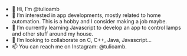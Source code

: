 - 👋 Hi, I’m @tulioamb
- 👀 I’m interested in app developments, mostly related to home automation. This is a hobby and I consider making a job maybe.
- 🌱 I’m currently learning Javascript to develop an app to control lamps and other stuff around my house.
- 💞️ I’m looking to collaborate on C, C++, Java, Javascript...
- 📫 You can reach me on Instagram: @tulioamb.

<!---
tulioamb/tulioamb is a ✨ special ✨ repository because its `README.md` (this file) appears on your GitHub profile.
You can click the Preview link to take a look at your changes.
--->
